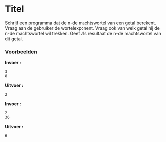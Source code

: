 # Titel

Schrijf een programma dat de n-de machtswortel van een getal berekent. Vraag aan de gebruiker de wortelexponent. Vraag ook van welk getal hij de n-de machtswortel wil trekken.
Geef als resultaat de n-de machtswortel van dit getal.

### Voorbeelden

**Invoer :**

    3
    8

**Uitvoer :**

    2

**Invoer :**

    2
    36

**Uitvoer :**

    6



